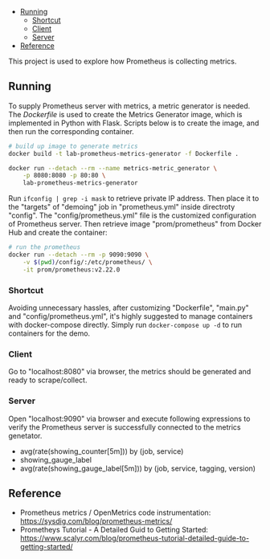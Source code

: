 
- [Running](#running)
    - [Shortcut](#shortcut)
    - [Client](#client)
    - [Server](#server)
- [Reference](#reference)


This project is used to explore how Prometheus is collecting metrics.

## Running

To supply Prometheus server with metrics, a metric generator is needed. The _Dockerfile_ is used to create the Metrics Generator image, which is implemented in Python with Flask. Scripts below is to create the image, and then run the corresponding container.

```sh
# build up image to generate metrics
docker build -t lab-prometheus-metrics-generator -f Dockerfile .

docker run --detach --rm --name metrics-metric_generator \
    -p 8080:8080 -p 80:80 \
    lab-prometheus-metrics-generator
```

Run `ifconfig | grep -i mask` to retrieve private IP address. Then place it to the "targets" of "demoing" job in "prometheus.yml" inside directroty "config". The "config/prometheus.yml" file is the customized configuration of Prometheus server. Then retrieve image "prom/prometheus" from Docker Hub and create the container:

```sh
# run the prometheus
docker run --detach --rm -p 9090:9090 \
    -v $(pwd)/config/:/etc/prometheus/ \
    -it prom/prometheus:v2.22.0
```

### Shortcut

Avoiding unnecessary hassles, after customizing "Dockerfile", "main.py" and "config/prometheus.yml", it's highly suggested to manage containers with docker-compose directly. Simply run `docker-compose up -d` to run containers for the demo.

### Client

Go to "localhost:8080" via browser, the metrics should be generated and ready to scrape/collect.

### Server

Open "localhost:9090" via browser and execute following expressions to verify the Prometheus server is successfully connected to the metrics genetator.
- avg(rate(showing_counter[5m])) by (job, service)
- showing_gauge_label
- avg(rate(showing_gauge_label[5m])) by (job, service, tagging, version)


## Reference

- Prometheus metrics / OpenMetrics code instrumentation: https://sysdig.com/blog/prometheus-metrics/
- Prometheys Tutorial - A Detailed Guid to Getting Started: https://www.scalyr.com/blog/prometheus-tutorial-detailed-guide-to-getting-started/
